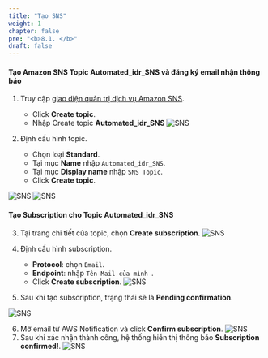 ```yaml
---
title: "Tạo SNS"
weight: 1
chapter: false
pre: "<b>8.1. </b>"
draft: false
---
```



#### Tạo Amazon SNS Topic **Automated_idr_SNS** và đăng ký email nhận thông báo
1. Truy cập [giao diện quản trị dịch vụ Amazon SNS](https://console.aws.amazon.com/sns/v3/home).
   + Click **Create topic**.
   + Nhập Create topic **Automated_idr_SNS**
![SNS](/images/8.SNS/1.png)

2. Định cấu hình topic.
   + Chọn loại **Standard**.
   + Tại mục **Name** nhập `Automated_idr_SNS`.
   + Tại mục **Display name** nhập `SNS Topic`.
   + Click **Create topic**.

![SNS](/images/8.SNS/2.png)
![SNS](/images/8.SNS/3.png)
#### Tạo Subscription cho Topic **Automated_idr_SNS**
3. Tại trang chi tiết của topic, chọn **Create subscription**.
![SNS](/images/8.SNS/4.png)


4. Định cấu hình subscription.
   + **Protocol**: chọn `Email`.
   + **Endpoint**: nhập `Tên Mail của mình `.
   + Click **Create subscription**.
![SNS](/images/8.SNS/5.png)

5. Sau khi tạo subscription, trạng thái sẽ là **Pending confirmation**.

![SNS](/images/8.SNS/6.png)

6. Mở email từ AWS Notification và click **Confirm subscription**.
![SNS](/images/8.SNS/7.png)
7. Sau khi xác nhận thành công, hệ thống hiển thị thông báo **Subscription confirmed!**.
![SNS](/images/8.SNS/8.png)
